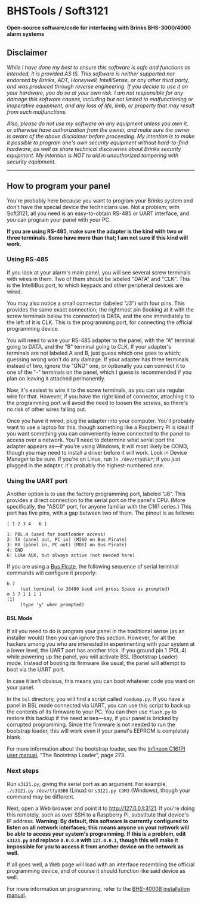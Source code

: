 # BHSTools / Soft3121

**Open-source software/code for interfacing with Brinks BHS-3000/4000 alarm systems**

## Disclaimer

*While I have done my best to ensure this software is safe and functions as intended, it is provided AS IS. This software is neither supported nor endorsed by Brinks, ADT, Honeywell, IntelliSense, or any other third party, and was produced through reverse engineering. If you decide to use it on your hardware, you do so at your own risk. I am not responsible for any damage this software causes, including but not limited to malfunctioning or inoperative equipment, and any loss of life, limb, or property that may result from such malfunctions.*

*Also, please do not use my software on any equipment unless you own it, or otherwise have authorization from the owner, and make sure the owner is aware of the above disclaimer before proceeding. My intention is to make it possible to program one's own security equipment without hard-to-find hardware, as well as share technical discoveries about Brinks security equipment. My intention is NOT to aid in unauthorized tampering with security equipment.*

----

## How to program your panel

You're probably here because you want to program your Brinks system and don't have the special device the technicians use. Not a problem; with Soft3121, all you need is an easy-to-obtain RS-485 or UART interface, and you can program your panel with your PC.

**If you are using RS-485, make sure the adapter is the kind with two or three terminals. Some have more than that; I am not sure if this kind will work.**

### Using RS-485

If you look at your alarm's main panel, you will see several screw terminals with wires in them. Two of them should be labeled "DATA" and "CLK". This is the IntelliBus port, to which keypads and other peripheral devices are wired.

You may also notice a small connector (labeled "J3") with four pins. This provides the same exact connection; the rightmost pin (looking at it with the screw terminals below the connector) is DATA, and the one immediately to the left of it is CLK. This is the programming port, for connecting the official programming device.

You will need to wire your RS-485 adapter to the panel, with the "A" terminal going to DATA, and the "B" terminal going to CLK. If your adapter's terminals are not labeled A and B, just guess which one goes to which; guessing wrong won't do any damage. If your adapter has three terminals instead of two, ignore the "GND" one, or optionally you can connect it to one of the "-" terminals on the panel, which I guess is recommended if you plan on leaving it attached permanently.

Now, it's easiest to wire it to the screw terminals, as you can use regular wire for that. However, if you have the right kind of connector, attaching it to the programming port will avoid the need to loosen the screws, so there's no risk of other wires falling out.

Once you have it wired, plug the adapter into your computer. You'll probably want to use a laptop for this, though something like a Raspberry Pi is ideal if you want something you can conveniently leave connected to the panel to access over a network. You'll need to determine what serial port the adapter appears as—if you're using Windows, it will most likely be COM3, though you may need to install a driver before it will work. Look in Device Manager to be sure. If you're on Linux, run `ls /dev/ttyUSB*`; if you just plugged in the adapter, it's probably the highest-numbered one.

### Using the UART port

Another option is to use the factory programming port, labeled "J8". This provides a direct connection to the serial port on the panel's CPU. (More specifically, the "ASC0" port, for anyone familiar with the C161 series.) This port has five pins, with a gap between two of them. The pinout is as follows:

    [ 1 2 3 4   6 ]

	1: P0L.4 (used for bootloader access)
	2: TX (panel out, PC in) (MISO on Bus Pirate)
	3: RX (panel in, PC out) (MOSI on Bus Pirate)
	4: GND
	6: Like AUX, but always active (not needed here)

If you are using a [Bus Pirate](http://dangerousprototypes.com/docs/Bus_Pirate), the following sequence of serial terminal commands will configure it properly:

	b 7
	     (set terminal to 38400 baud and press Space as prompted)
    m 3 7 1 1 1 1
	(1)
	     (type 'y' when prompted)

#### BSL Mode

If all you need to do is program your panel in the traditional sense (as an installer would) then you can ignore this section. However, for all the hackers among you who are interested in experimenting with your system at a lower level, the UART port has another trick. If you ground pin 1 (P0L.4) while powering up the panel, you will activate BSL (Bootstrap Loader) mode. Instead of booting its firmware like usual, the panel will attempt to boot via the UART port.

In case it isn't obvious, this means you can boot whatever code you want on your panel.

In the `bsl` directory, you will find a script called `romdump.py`. If you have a panel in BSL mode connected via UART, you can use this script to back up the contents of its firmware to your PC. You can then use `flash.py` to restore this backup if the need arises—say, if your panel is bricked by corrupted programming. Since the firmware is not needed to run the bootstrap loader, this will work even if your panel's EEPROM is completely blank.

For more information about the bootstrap loader, see the [Infineon C161PI user manual](http://www.keil.com/dd/docs/datashts/infineon/c161pi_um.pdf), "The Bootstrap Loader", page 273.

### Next steps

Run `s3121.py`, giving the serial port as an argument. For example, `./s3121.py /dev/ttyUSB0` (Linux) or `s3121.py COM3` (Windows), though your command may be different.

Next, open a Web browser and point it to http://127.0.0.1:3121. If you're doing this remotely, such as over SSH to a Raspberry Pi, substitute that device's IP address. **Warning: By default, this software is currently configured to listen on all network interfaces; this means anyone on your network will be able to access your system's programming. If this is a problem, edit `s3121.py` and replace `0.0.0.0` with `127.0.0.1`, though this will make it impossible for you to access it from another device on the network as well.**

If all goes well, a Web page will load with an interface resembling the official programming device, and of course it should function like said device as well.

For more information on programming, refer to the [BHS-4000B installation manual](http://alpha.adt.com/content/dam/sop/sop/Product%20Knowledge/PanelPDFs/Install_Programming_Manual_4000B.pdf).
